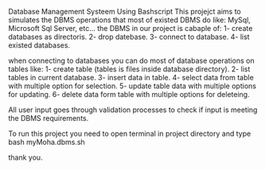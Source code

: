 Database Management Systeem Using Bashscript
This projejct aims to simulates the DBMS operations that most of existed DBMS do like: MySql, Microsoft Sql Server, etc...
the DBMS in our project is cabaple of:
1- create databases as directoris. 
2- drop datebase.
3- connect to database. 
4- list existed databases.

when connecting to databases you can do most of database operations on tables like:
1- create table (tables is files inside database directory).
2- list tables in current database.
3- insert data in table.
4- select data from table with multiple option for selection.
5- update table data with multiple options for updating.
6- delete data form table with multiple options for deleteing.

All user input goes through validation processes to check if input is meeting the DBMS requirements.

To run this project you need to open terminal in project directory and type bash myMoha.dbms.sh

thank you.
